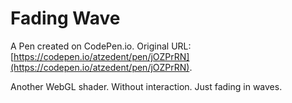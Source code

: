# Fading Wave

A Pen created on CodePen.io. Original URL: [https://codepen.io/atzedent/pen/jOZPrRN](https://codepen.io/atzedent/pen/jOZPrRN).

Another WebGL shader. Without interaction. Just fading in waves.